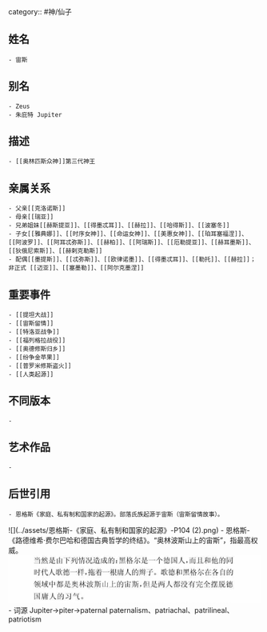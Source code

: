 category:: #神/仙子
## 姓名
	- 宙斯
## 别名
	- Zeus
	- 朱庇特 Jupiter
## 描述
	- [[奥林匹斯众神]]第三代神王
## 亲属关系
	- 父亲[[克洛诺斯]]
	- 母亲[[瑞亚]]
	- 兄弟姐妹[[赫斯提亚]]、[[得墨忒耳]]、[[赫拉]]、[[哈得斯]]、[[波塞冬]]
	- 子女[[雅典娜]]、[[时序女神]]、[[命运女神]]、[[美惠女神]]、[[珀耳塞福涅]]、[[阿波罗]]、[[阿耳忒弥斯]]、[[赫柏]]、[[阿瑞斯]]、[[厄勒提亚]]、[[赫耳墨斯]]、[[狄俄尼索斯]]、[[赫剌克勒斯]]
	- 配偶[[墨提斯]]、[[忒弥斯]]、[[欧律诺墨]]、[[得墨忒耳]]、[[勒托]]、[[赫拉]]；非正式 [[迈亚]]、[[塞墨勒]]、[[阿尔克墨涅]]
## 重要事件
	- [[提坦大战]]
	- [[宙斯留情]]
	- [[特洛亚战争]]
	- [[福列格拉战役]]
	- [[奥德修斯归乡]]
	- [[纷争金苹果]]
	- [[普罗米修斯盗火]]
	- [[人类起源]]
## 不同版本
	-
## 艺术作品
	-
## 后世引用
	- 恩格斯《家庭、私有制和国家的起源》。部落氏族起源于宙斯（宙斯留情故事）。
 ![](../assets/恩格斯-《家庭、私有制和国家的起源》-P104 (2).png)
	- 恩格斯-《路德维希·费尔巴哈和德国古典哲学的终结》。“奥林波斯山上的宙斯”，指最高权威。
 ![](../assets/恩格斯-《路德维希·费尔巴哈和德国古典哲学的终结》-p10.png)
	- 词源 Jupiter->piter->paternal
paternalism、patriachal、patrilineal、patriotism
